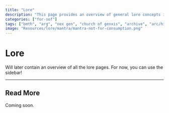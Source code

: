 ```yaml
---
title: "Lore"
description: "This page provides an overview of general lore concepts in the ARG."
categories: ["for-sof"]
tags: ["bmth", "arg", "nex gen", "church of genxis", "archive", "arc/hive", "mantra", "cult", "youtopia"]
image: "Resources/lore/mantra/mantra-not-for-consumption.png"
---
```


# Lore

Will later contain an overview of all the lore pages. 
For now, you can use the sidebar!

***

## Read More

Coming soon.
